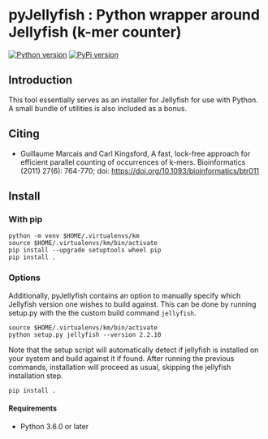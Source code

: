 pyJellyfish : Python wrapper around Jellyfish (k-mer counter)
=============================================================

[![Python version][py-image]][py-link]
[![PyPi version][pypi-image]][pypi-link]

Introduction
------------

This tool essentially serves as an installer for Jellyfish for use with
Python. A small bundle of utilities is also included as a bonus.

Citing
------

-   Guillaume Marcais and Carl Kingsford, A fast, lock-free approach for
    efficient parallel counting of occurrences of k-mers. Bioinformatics
    (2011) 27(6): 764-770; doi:
    <https://doi.org/10.1093/bioinformatics/btr011>

Install
-------

### With pip

``` {.sourceCode .shell}
python -m venv $HOME/.virtualenvs/km
source $HOME/.virtualenvs/km/bin/activate
pip install --upgrade setuptools wheel pip
pip install .
```

### Options

Additionally, pyJellyfish contains an option to manually specify which
Jellyfish version one wishes to build against. This can be done by
running setup.py with the the custom build command `jellyfish`.

``` {.sourceCode .shell}
source $HOME/.virtualenvs/km/bin/activate
python setup.py jellyfish --version 2.2.10
```

Note that the setup script will automatically detect if jellyfish is
installed on your system and build against it if found. After running
the previous commands, installation will proceed as usual, skipping the
jellyfish installation step.

``` {.sourceCode .shell}
pip install .
```

#### Requirements

-   Python 3.6.0 or later

[py-image]: https://img.shields.io/badge/python-3.6-blue.svg
[py-link]: https://www.python.org/download/releases/3.6.0
[pypi-image]: https://img.shields.io/pypi/v/pyjellyfish.svg
[pypi-link]: https://pypi.python.org/pypi/pyjellyfish
